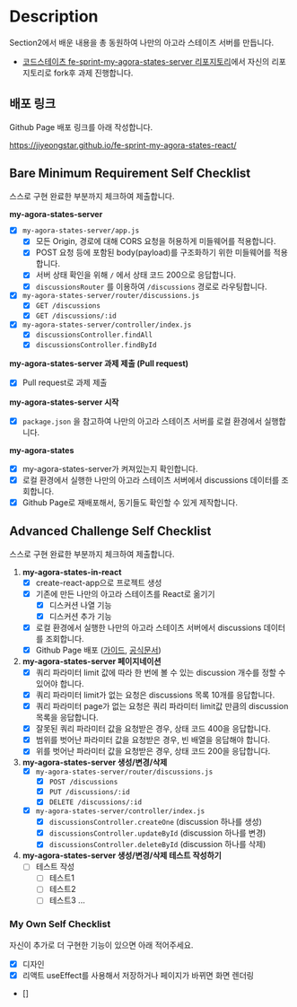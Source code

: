 # Description

Section2에서 배운 내용을 총 동원하여 나만의 아고라 스테이츠 서버를 만듭니다.

- [코드스테이츠 fe-sprint-my-agora-states-server 리포지토리](https://github.com/codestates-seb/fe-sprint-my-agora-states-server)에서 자신의 리포지토리로 fork후 과제 진행합니다.

## 배포 링크

Github Page 배포 링크를 아래 작성합니다.

https://jiyeongstar.github.io/fe-sprint-my-agora-states-react/

## Bare Minimum Requirement Self Checklist

스스로 구현 완료한 부분까지 체크하여 제출합니다.

**my-agora-states-server**

- [x] `my-agora-states-server/app.js`
  - [x] 모든 Origin, 경로에 대해 CORS 요청을 허용하게 미들웨어를 적용합니다.
  - [x] POST 요청 등에 포함된 body(payload)를 구조화하기 위한 미들웨어를 적용합니다.
  - [x] 서버 상태 확인을 위해 `/` 에서 상태 코드 200으로 응답합니다.
  - [x] `discussionsRouter` 를 이용하여 `/discussions` 경로로 라우팅합니다.
- [x] `my-agora-states-server/router/discussions.js`
  - [x] `GET /discussions`
  - [x] `GET /discussions/:id`
- [x] `my-agora-states-server/controller/index.js`
  - [x] `discussionsController.findAll`
  - [x] `discussionsController.findById`

**my-agora-states-server 과제 제출 (Pull request)**

- [x] Pull request로 과제 제출

**my-agora-states-server 시작**

- [x] `package.json` 을 참고하여 나만의 아고라 스테이츠 서버를 로컬 환경에서 실행합니다.

**my-agora-states**

- [x] my-agora-states-server가 켜져있는지 확인합니다.
- [x] 로컬 환경에서 실행한 나만의 아고라 스테이츠 서버에서 discussions 데이터를 조회합니다.
- [x] Github Page로 재배포해서, 동기들도 확인할 수 있게 제작합니다.

## Advanced Challenge Self Checklist

스스로 구현 완료한 부분까지 체크하여 제출합니다.

1. **my-agora-states-in-react**
   - [x] create-react-app으로 프로젝트 생성
   - [x] 기존에 만든 나만의 아고라 스테이츠를 React로 옮기기
     - [x] 디스커션 나열 기능
     - [x] 디스커션 추가 기능
   - [x] 로컬 환경에서 실행한 나만의 아고라 스테이츠 서버에서 discussions 데이터를 조회합니다.
   - [x] Github Page 배포 ([가이드](https://github.com/gitname/react-gh-pages), [공식문서](https://create-react-app.dev/docs/deployment/#github-pages))
2. **my-agora-states-server 페이지네이션**
   - [x] 쿼리 파라미터 limit 값에 따라 한 번에 볼 수 있는 discussion 개수를 정할 수 있어야 합니다.
   - [x] 쿼리 파라미터 limit가 없는 요청은 discussions 목록 10개를 응답합니다.
   - [x] 쿼리 파라미터 page가 없는 요청은 쿼리 파라미터 limit값 만큼의 discussion 목록을 응답합니다.
   - [x] 잘못된 쿼리 파라미터 값을 요청받은 경우, 상태 코드 400을 응답합니다.
   - [x] 범위를 벗어난 파라미터 값을 요청받은 경우, 빈 배열을 응답해야 합니다.
   - [x] 위를 벗어난 파라미터 값을 요청받은 경우, 상태 코드 200을 응답합니다.
3. **my-agora-states-server 생성/변경/삭제**
   - [x] `my-agora-states-server/router/discussions.js`
     - [x] `POST /discussions`
     - [x] `PUT /discussions/:id`
     - [x] `DELETE /discussions/:id`
   - [x] `my-agora-states-server/controller/index.js`
     - [x] `discussionsController.createOne` (discussion 하나를 생성)
     - [x] `discussionsController.updateById` (discussion 하나를 변경)
     - [x] `discussionsController.deleteById` (discussion 하나를 삭제)
4. **my-agora-states-server 생성/변경/삭제 테스트 작성하기**
   - [ ] 테스트 작성
     - [ ] 테스트1
     - [ ] 테스트2
     - [ ] 테스트3
           ...

### My Own Self Checklist

자신이 추가로 더 구현한 기능이 있으면 아래 적어주세요.

- [x] 디자인
- [x] 리액트 useEffect를 사용해서 저장하거나 페이지가 바뀌면 화면 렌더링
- []
